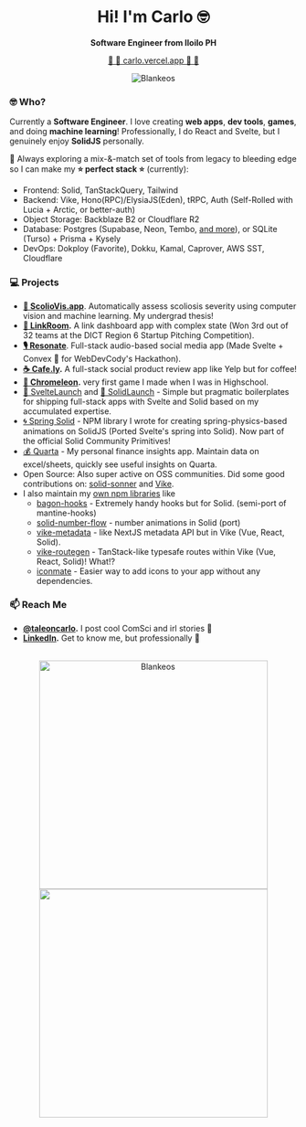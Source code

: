 <h1 align="center">Hi! I'm Carlo 🤓</h1>
<p align="center"><b>Software Engineer from Iloilo PH</b></p>
<p align="center">
  <a href="https://carlo.vercel.app/" target="_blank">🔷 🔹 carlo.vercel.app 🔹 🔷</a> 
</p>
<p align="center"><img src="https://komarev.com/ghpvc/?username=blankeos&label=Profile+Views&color=3b82f6&style=for-the-badge" alt="Blankeos" /></p>

### 🤓 Who?

Currently a **Software Engineer**. I love creating **web apps**, **dev tools**, **games**, and doing **machine learning**! 
Professionally, I do React and Svelte, but I genuinely enjoy **SolidJS** personally.

🔭 Always exploring a mix-&-match set of tools from legacy to bleeding edge so I can make my **⭐️ perfect stack ⭐️** (currently):
- Frontend: Solid, TanStackQuery, Tailwind
- Backend: Vike, Hono(RPC)/ElysiaJS(Eden), tRPC, Auth (Self-Rolled with Lucia + Arctic, or better-auth)
- Object Storage: Backblaze B2 or Cloudflare R2
- Database: Postgres (Supabase, Neon, Tembo, [and more](https://x.com/carlo_taleon/status/1892165125253022130)), or SQLite (Turso) + Prisma + Kysely
- DevOps: Dokploy (Favorite), Dokku, Kamal, Caprover, AWS SST, Cloudflare

### 💻 Projects

- **[🦴 ScolioVis.app](https://scoliovis.app/)**. Automatically assess scoliosis severity using computer vision and machine learning. My undergrad thesis!
- **[📘 LinkRoom](https://linkroom.vercel.app/).** A link dashboard app with complex state (Won 3rd out of 32 teams at the DICT Region 6 Startup Pitching Competition).
- **[🎙️ Resonate](https://resonate-social.vercel.app/)**. Full-stack audio-based social media app (Made Svelte + Convex 🧡 for WebDevCody's Hackathon).
- **[☕ Cafe.ly](https://cafely.vercel.app).** A full-stack social product review app like Yelp but for coffee!
- **[🦎 Chromeleon](https://play.google.com/store/apps/details?id=com.DigikattStudios.Chromeleon&hl=en&gl=US).** very first game I made when I was in Highschool.
-  [🧡 SvelteLaunch](https://github.com/blankeos/svelte-launch) and [💙 SolidLaunch](https://github.com/Blankeos/solid-launch) - Simple but pragmatic boilerplates for shipping full-stack apps with Svelte and Solid based on my accumulated expertise.
-  [🌀 Spring Solid](https://primitives.solidjs.community/package/spring) - NPM library I wrote for creating spring-physics-based animations on SolidJS (Ported Svelte's spring into Solid). Now part of the official Solid Community Primitives!
-  [💰 Quarta](http://quarta.pages.dev) - My personal finance insights app. Maintain data on excel/sheets, quickly see useful insights on Quarta.
-  Open Source: Also super active on OSS communities. Did some good contributions on: [solid-sonner](https://github.com/wobsoriano/solid-sonner/pull/16) and [Vike](https://github.com/vikejs/vike-solid/pull/86).
-  I also maintain my [own npm libraries](https://www.npmjs.com/~blankeos) like
    -  [bagon-hooks](https://github.com/blankeos/bagon-hooks) - Extremely handy hooks but for Solid. (semi-port of mantine-hooks)
    -  [solid-number-flow](https://github.com/Blankeos/solid-number-flow) - number animations in Solid (port)
    -  [vike-metadata](https://github.com/blankeos/vike-metadata) - like NextJS metadata API but in Vike (Vue, React, Solid).
    -  [vike-routegen](https://github.com/blankeos/vike-routegen) - TanStack-like typesafe routes within Vike (Vue, React, Solid)! What!?
    -  [iconmate](https://github.com/Blankeos/iconmate) - Easier way to add icons to your app without any dependencies.

### 📫 Reach Me

- **[@taleoncarlo](https://instagram.com/taleoncarlo/).** I post cool ComSci and irl stories 🚀
- **[LinkedIn](https://www.linkedin.com/in/carlotaleon/).** Get to know me, but professionally 🧐

<br />
<div align="center">
<a href="https://github.com/anuraghazra/github-readme-stats">
    <img width="400" src="https://github-readme-stats.vercel.app/api?username=blankeos&show_icons=true&theme=dark&count_private=true&include_all_commits=false&border_radius=5&border_color=3B82F6&icon_color=3B82F6&title_color=3B82F6&text_color=ffffff" alt="Blankeos" />
</a>
<a href="https://git.io/streak-stats">
    <img width="400" src="https://streak-stats.demolab.com?user=Blankeos&theme=dark&border_radius=5&ring=3B82F6&currStreakLabel=3B82F6&border=3B82F6&fire=3B82F6" />
</a>
</div>
